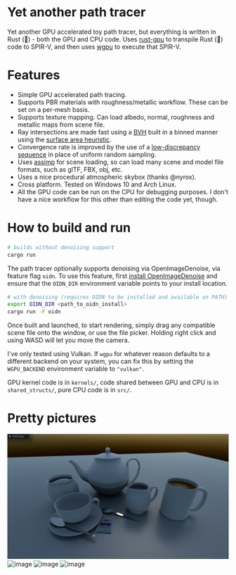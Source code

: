 # Yet another path tracer

Yet another GPU accelerated toy path tracer, but everything is written in Rust (:rocket:) - both the GPU and CPU code. Uses [rust-gpu](https://github.com/EmbarkStudios/rust-gpu) to transpile Rust (:rocket:) code to SPIR-V, and then uses [wgpu](https://github.com/gfx-rs/wgpu) to execute that SPIR-V. 

# Features
- Simple GPU accelerated path tracing.
- Supports PBR materials with roughness/metallic workflow. These can be set on a per-mesh basis.
- Supports texture mapping. Can load albedo, normal, roughness and metallic maps from scene file.
- Ray intersections are made fast using a [BVH](https://en.wikipedia.org/wiki/Bounding_volume_hierarchy) built in a binned manner using the [surface area heuristic](https://en.wikipedia.org/wiki/Bounding_interval_hierarchy#Construction).
- Convergence rate is improved by the use of a [low-discrepancy sequence](http://extremelearning.com.au/unreasonable-effectiveness-of-quasirandom-sequences/) in place of uniform random sampling.
- Uses [assimp](https://github.com/assimp/assimp) for scene loading, so can load many scene and model file formats, such as glTF, FBX, obj, etc.
- Uses a nice procedural atmospheric skybox (thanks @nyrox).
- Cross platform. Tested on Windows 10 and Arch Linux.
- All the GPU code can be run on the CPU for debugging purposes. I don't have a nice workflow for this other than editing the code yet, though.

# How to build and run
```sh
# builds without denoising support
cargo run
```

The path tracer optionally supports denoising via OpenImageDenoise, via feature flag `oidn`. To use this feature, first [install OpenImageDenoise](https://www.openimagedenoise.org/downloads.html) and ensure that the `OIDN_DIR` environment variable points to your install location.

```sh
# with denoising (requires OIDN to be installed and available on PATH)
export OIDN_DIR <path_to_oidn_install>
cargo run -F oidn
```

Once built and launched, to start rendering, simply drag any compatible scene file onto the window, or use the file picker. Holding right click and using WASD will let you move the camera.

I've only tested using Vulkan. If `wgpu` for whatever reason defaults to a different backend on your system, you can fix this by setting the `WGPU_BACKEND` environment variable to `"vulkan"`.

GPU kernel code is in `kernels/`, code shared between GPU and CPU is in `shared_structs/`, pure CPU code is in `src/`.

# Pretty pictures
![](image.png)
![image](https://user-images.githubusercontent.com/11212115/236666588-51cb006b-a1c6-4688-b49a-9dfc906cfa6c.png)
![image](https://user-images.githubusercontent.com/11212115/236580283-10b90b04-48fd-4863-95df-ca5f27afff26.png)
![image](https://user-images.githubusercontent.com/11212115/236580256-e1bda1b2-37fb-461d-919d-3a3c037eb955.png)
